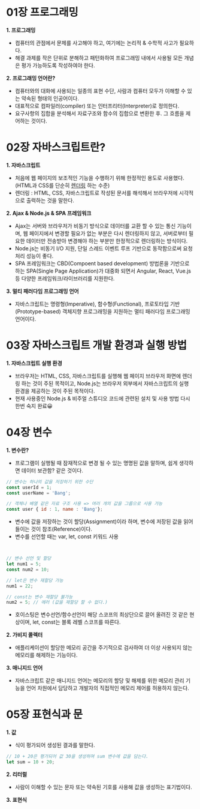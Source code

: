 # 01장 프로그래밍
**1. 프로그래밍**
+ 컴퓨터의 관점에서 문제를 사고해야 하고, 여기에는 논리적 & 수학적 사고가 필요하다.
+ 해결 과제를 작은 단위로 분해하고 패턴화하여 프로그래밍 내에서 사용될 모든 개념은 평가 가능하도록 작성하여야 한다.

**2. 프로그래밍 언어란?**
+ 컴퓨터와의 대화에 사용되는 일종의 표현 수단, 사람과 컴퓨터 모두가 이해할 수 있는 약속된 형태의 인공어이다.
+ 대표적으로 컴파일러(compiler) 또는 인터프리터(Interpreter)로 정의한다.
+ 요구사항의 집합을 분석해서 자료구조와 함수의 집합으로 변환한 후. 그 흐름을 제어하는 것이다.

# 02장 자바스크립트란?
**1. 자바스크립트**
+ 처음에 웹 페이지의 보조적인 기능을 수행하기 위해 한정적인 용도로 사용했다. (HTML과 CSS를 단순히 <u>렌더링</u> 하는 수준)
+ 렌더링 : HTML, CSS, 자바스크립트로 작성된 문서를 해석해서 브라우저에 시각적으로 출력하는 것을 말한다.

**2. Ajax & Node.js & SPA 프레임워크**
+ Ajax는 서버와 브라우저가 비동기 방식으로 데이터를 교환 할 수 있는 통신 기능이며, 웹 페이지에서 변경할 필요가 없는 부분은 다시 렌더링하지 않고, 서버로부터 필요한 데이터만 전송받아 변경해야 하는 부분만 한정적으로 렌더링하는 방식이다.
+ Node.js는 비동기 I/O 지원, 단일 스레드 이벤트 루프 기반으로 동작함으로써 요청 처리 성능이 좋다.
+ SPA 프레임워크는 CBD(Compoent based development) 방법론을 기반으로 하는 SPA(Single Page Application)가 대중화 되면서 Angular, React, Vue.js 등 다양한 프레임워크/라이브러리를 지원한다.

**3. 멀티 패러다임  프로그래밍 언어**
+ 자바스크립트는 명령형(Imperative), 함수형(Functional), 프로토타입 기반(Prototype-based) 객체지향 프로그래밍을 지원하는 멀티 패러다임 프로그래밍 언어이다.

# 03장 자바스크립트 개발 환경과 실행 방법
**1. 자바스크립트 실행 환경**
+ 브라우저는 HTML, CSS, 자바스크립트를 실행해 웹 페이지 브라우저 화면에 렌더링 하는 것이 주된 목적이고, Node.js는 브라우저 외부에서 자바스크립트의 실행 환경을 제공하는 것이 주된 목적이다.
+ 현재 사용중인 Node.js & 비주얼 스튜디오 코드에 관련된 설치 및 사용 방법 다시 한번 숙지 완료😀

# 04장 변수
**1. 변수란?**
+ 프로그램이 실행될 때 잠재적으로 변경 될 수 있는 명명된 값을 말하며, 쉽게 생각하면 데이터 보관함? 같은 것이다.
```javascript
// 변수는 하나의 값을 저장하기 위한 수단
const userId = 1;
const userName = 'Bang';

// 객체나 배열 같은 자료 구조 사용 => 여러 개의 값을 그룹으로 사용 가능 
const user { id : 1, name : 'Bang'};
```
+ 변수에 값을 저장하는 것이 할당(Assignment)이라 하며, 변수에 저장된 값을 읽어 들이는 것이 참조(Reference)이다.
+ 변수를 선언할 때는 var, let, const 키워드 사용 
```javascript


// 변수 선언 및 할당
let num1 = 5;
const num2 = 10;

// let은 변수 재할당 가능
num1 = 22;

// const는 변수 재할당 불가능
num2 = 5; // 에러 (값을 재할당 할 수 없다.)

```
+ 호이스팅은 변수선언/함수선언이 해당 스코프의 최상단으로 끌어 올려진 것 같은 현상이며, let, const는 블록 레벨 스코프를 따른다.

**2. 가비지 콜렉터**
+ 애플리케이션이 할당한 메모리 공간을 주기적으로 검사하여 더 이상 사용되지 않는 메모리를 해제하는 기능이다.

**3. 매니지드 언어**
+ 자바스크립트 같은 매니지드 언어는 메모리의 할당 및 해제를 위한 메모리 관리 기능을 언어 차원에서 담당하고 개발자의 직접적인 메모리 제어를 허용하지 않는다.

# 05장 표현식과 문
**1. 값**
+ 식이 평가되어 생성된 결과를 말한다.
```javascript
// 10 + 20은 평가되어 값 30을 생성하며 sum 변수에 값을 담는다.
let sum = 10 + 20; 
```

**2. 리터럴**
+ 사람이 이해할 수 있는 문자 또는 약속된 기호를 사용해 값을 생성하는 표기법이다.

**3. 표현식**



